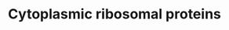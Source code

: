 ---
annotations:
- id: PW:0001066
  parent: regulatory pathway
  type: Pathway Ontology
  value: ribosome biogenesis pathway
authors:
- Kdahlquist
- MaintBot
- M.Braymer
- Khanspers
- Christine Chichester
- Eweitz
citedin:
- link: PMC8856713
  title: A Shared Transcriptional Identity for Forebrain and Dentate Gyrus Neural
    Stem Cells from Embryogenesis to Adulthood (2022)
- link: PMC8256280
  title: Sox9 Determines Translational Capacity During Early Chondrogenic Differentiation
    of ATDC5 Cells by Regulating Expression of Ribosome Biogenesis Factors and Ribosomal
    Proteins (2021)
- link: 10.1038/mtm.2014.7
  title: Proteomic profiling of salivary gland after nonviral gene transfer mediated
    by conventional plasmids and minicircles (2014)
- link: 10.1038/s41467-024-52306-5
  title: Podocyte-specific KLF6 primes proximal tubule CaMK1D signaling to attenuate
    diabetic kidney disease (2024)
- link: PMC4061278
  title: Hippocampal gene expression changes underlying stress sensitization and recovery
    (2013)
description: The contents of this pathway represents the ribosomal proteins involved
  in translation.
last-edited: 2021-05-16
organisms:
- Mus musculus
redirect_from:
- /index.php/Pathway:WP163
- /instance/WP163
- /instance/WP163_r117051
revision: r117051
schema-jsonld:
- '@context': https://schema.org/
  '@id': https://wikipathways.github.io/pathways/WP163.html
  '@type': Dataset
  creator:
    '@type': Organization
    name: WikiPathways
  description: The contents of this pathway represents the ribosomal proteins involved
    in translation.
  keywords:
  - 1100001I22Rik
  - Arbp
  - Fau
  - Lamr1
  - Rpl10
  - Rpl10a
  - Rpl11
  - Rpl12
  - Rpl13
  - Rpl13a
  - Rpl15
  - Rpl17
  - Rpl18
  - Rpl18a
  - Rpl19
  - Rpl21
  - Rpl22
  - Rpl23a
  - Rpl24
  - Rpl26
  - Rpl27
  - Rpl27a
  - Rpl28
  - Rpl29
  - Rpl3
  - Rpl30
  - Rpl31
  - Rpl32
  - Rpl32-ps
  - Rpl35
  - Rpl35a
  - Rpl36
  - Rpl36a
  - Rpl37
  - Rpl37a
  - Rpl38
  - Rpl39
  - Rpl4
  - Rpl41
  - Rpl5
  - Rpl6
  - Rpl7
  - Rpl7a
  - Rpl8
  - Rpl9
  - Rplp1
  - Rplp2
  - Rps10
  - Rps11
  - Rps12
  - Rps13
  - Rps14
  - Rps15
  - Rps15a
  - Rps16
  - Rps17
  - Rps18
  - Rps19
  - Rps2
  - Rps20
  - Rps21
  - Rps23
  - Rps24
  - Rps25
  - Rps26
  - Rps27
  - Rps27a
  - Rps28
  - Rps29
  - Rps3
  - Rps3a
  - Rps4x
  - Rps5
  - Rps6
  - Rps6ka1
  - Rps6ka2
  - Rps6ka3
  - Rps6kb2
  - Rps7
  - Rps8
  license: CC0
  name: Cytoplasmic ribosomal proteins
seo: CreativeWork
title: Cytoplasmic ribosomal proteins
wpid: WP163
---
